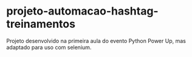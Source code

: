 # projeto-automacao-hashtag-treinamentos
Projeto desenvolvido na primeira aula do evento Python Power Up, mas adaptado para uso com selenium.
